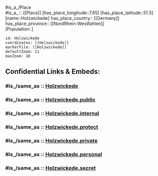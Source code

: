 ﻿---
confidential: public
isDeleted: false
location:
- 51.5
- 7.65
mapmarker: city
mapzoom:
- 7
- 12
SpocWebEntityId: 31008
tags:
- geo/City
type: City
---

#is_a_/Place  
#is_a_ :: [[Place]] 
[has_place_longitude::7.65] 
[has_place_latitude::51.5] 
[name::Holzwickede] 
has_place_country:: [[Germany]]  
has_place_province:: [[NordRhein-Westfahlen]]  
[Population::] 



```leaflet
id: Holzwickede
coordinates: [[Holzwickede]] 
markerFile: [[Holzwickede]] 
defaultZoom: 11 
maxZoom: 18
```


## Confidential Links & Embeds: 

### #is_/same_as :: [Holzwickede](/_Standards/Earth/Continent/Europe/Europe~Central/Germany/Germany~West/Nordrhein-Westfalen/counties~NW/Unna/cities~Unna/Holzwickede.md) 

### #is_/same_as :: [Holzwickede.public](/_public/Earth/Continent/Europe/Europe~Central/Germany/Germany~West/Nordrhein-Westfalen/counties~NW/Unna/cities~Unna/Holzwickede.public.md) 

### #is_/same_as :: [Holzwickede.internal](/_internal/Earth/Continent/Europe/Europe~Central/Germany/Germany~West/Nordrhein-Westfalen/counties~NW/Unna/cities~Unna/Holzwickede.internal.md) 

### #is_/same_as :: [Holzwickede.protect](/_protect/Earth/Continent/Europe/Europe~Central/Germany/Germany~West/Nordrhein-Westfalen/counties~NW/Unna/cities~Unna/Holzwickede.protect.md) 

### #is_/same_as :: [Holzwickede.private](/_private/Earth/Continent/Europe/Europe~Central/Germany/Germany~West/Nordrhein-Westfalen/counties~NW/Unna/cities~Unna/Holzwickede.private.md) 

### #is_/same_as :: [Holzwickede.personal](/_personal/Earth/Continent/Europe/Europe~Central/Germany/Germany~West/Nordrhein-Westfalen/counties~NW/Unna/cities~Unna/Holzwickede.personal.md) 

### #is_/same_as :: [Holzwickede.secret](/_secret/Earth/Continent/Europe/Europe~Central/Germany/Germany~West/Nordrhein-Westfalen/counties~NW/Unna/cities~Unna/Holzwickede.secret.md)

